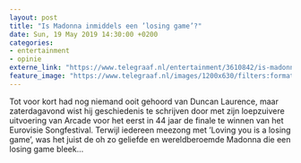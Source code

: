 ```yaml
---
layout: post
title: "Is Madonna inmiddels een ’losing game’?"
date: Sun, 19 May 2019 14:30:00 +0200
categories: 
- entertainment 
- opinie 
externe_link: "https://www.telegraaf.nl/entertainment/3610842/is-madonna-inmiddels-een-losing-game"
feature_image: "https://www.telegraaf.nl/images/1200x630/filters:format(jpeg):quality(80)/cdn-kiosk-api.telegraaf.nl/5ebf9910-7a37-11e9-a93e-02d2fb1aa1d7.jpg"
---
```


<p class="intro">Tot voor kort had nog niemand ooit gehoord van Duncan Laurence, maar zaterdagavond wist hij geschiedenis te schrijven door met zijn loepzuivere uitvoering van Arcade voor het eerst in 44 jaar de finale te winnen van het Eurovisie Songfestival. Terwijl iedereen meezong met ’Loving you is a losing game’, was het juist de oh zo geliefde en wereldberoemde Madonna die een losing game bleek...</p>
